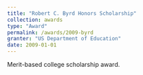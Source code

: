 ```yaml
---
title: "Robert C. Byrd Honors Scholarship"
collection: awards
type: "Award"
permalink: /awards/2009-byrd
granter: "US Department of Education"
date: 2009-01-01
---
```


Merit-based college scholarship award.
